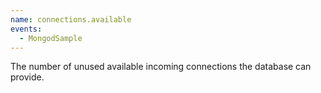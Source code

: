 ```yaml
---
name: connections.available
events:
  - MongodSample
---
```


The number of unused available incoming connections the database can provide.